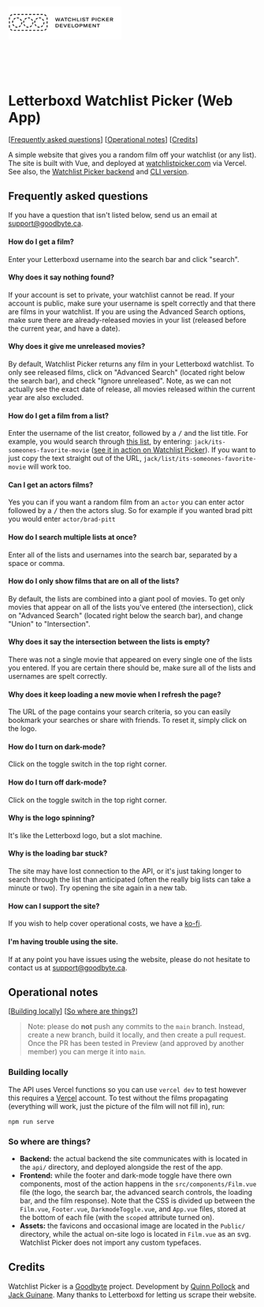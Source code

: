 <a href="https://github.com/GoodbyteCo/Letterboxd-Watchlist-Picker">
  <img width="230" alt="Watchlist Picker Development" src="public/dev-logo.png">
</a>

<br><br><br>

# Letterboxd Watchlist Picker (Web App)

[[Frequently asked questions](#frequently-asked-questions)] [[Operational notes](#operational-notes)] [[Credits](#credits)]

A simple website that gives you a random film off your watchlist (or any list). The site is built with Vue, and deployed at [watchlistpicker.com](https://watchlistpicer.com) via Vercel. See also, the [Watchlist Picker backend](https://github.com/GoodbyteCo/Watchlist-Picker-Backend) and [CLI version](https://github.com/HoloPollock/watchlist-picker).

## Frequently asked questions

If you have a question that isn't listed below, send us an email at [support@goodbyte.ca](mailto:support@goodbyte.ca).

#### How do I get a film?
Enter your Letterboxd username into the search bar and click "search".

#### Why does it say nothing found?
If your account is set to private, your watchlist cannot be read. If your account is public, make sure your username is spelt correctly and that there are films in your watchlist. If you are using the Advanced Search options, make sure there are already-released movies in your list (released before the current year, and have a date).

#### Why does it give me unreleased movies?
By default, Watchlist Picker returns any film in your Letterboxd watchlist. To only see released films, click on "Advanced Search" (located right below the search bar), and check "Ignore unreleased". Note, as we can not actually see the exact date of release, all movies released within the current year are also excluded.

#### How do I get a film from a list?
Enter the username of the list creator, followed by a <kbd>/</kbd> and the list title. For example, you would search through [this list](https://letterboxd.com/jack/list/its-someones-favorite-movie/), by entering: `jack/its-someones-favorite-movie` ([see it in action on Watchlist Picker](https://watchlistpicker.com/?u=jack/its-someones-favorite-movie)). If you want to just copy the text straight out of the URL, `jack/list/its-someones-favorite-movie` will work too.

#### Can I get an actors films?
Yes you can if you want a random film from an `actor` you can enter actor followed by a <kbd>/</kbd> then the actors slug. So for example if you wanted brad pitt you would enter `actor/brad-pitt`
	
#### How do I search multiple lists at once?
Enter all of the lists and usernames into the search bar, separated by a space or comma.

#### How do I only show films that are on all of the lists?
By default, the lists are combined into a giant pool of movies. To get only movies that appear on all of the lists you've entered (the intersection), click on "Advanced Search" (located right below the search bar), and change "Union" to "Intersection".

#### Why does it say the intersection between the lists is empty?
There was not a single movie that appeared on every single one of the lists you entered. If you are certain there should be, make sure all of the lists and usernames are spelt correctly.

#### Why does it keep loading a new movie when I refresh the page?
The URL of the page contains your search criteria, so you can easily bookmark your searches or share with friends. To reset it, simply click on the logo.

#### How do I turn on dark-mode?
Click on the toggle switch in the top right corner.

#### How do I turn off dark-mode?
Click on the toggle switch in the top right corner.

#### Why is the logo spinning?
It's like the Letterboxd logo, but a slot machine.

#### Why is the loading bar stuck?
The site may have lost connection to the API, or it's just taking longer to search through the list than anticipated (often the really big lists can take a minute or two). Try opening the site again in a new tab.

#### How can I support the site?
If you wish to help cover operational costs, we have a [ko-fi](https://ko-fi.com/goodbyte).

#### I'm having trouble using the site.
If at any point you have issues using the website, please do not hesitate to contact us at [support@goodbyte.ca](mailto:support@goodbyte.ca).


## Operational notes

[[Building locally](#building-locally)] [[So where are things?](#so-where-are-things)]

> Note: please do **not** push any commits to the `main` branch. Instead, create a new branch, build it locally, and then create a pull request. Once the PR has been tested in Preview (and approved by another member) you can merge it into `main`.

### Building locally

The API uses Vercel functions so you can use `vercel dev` to test however this requires a [Vercel](https://vercel.com) account. To test without the films propagating (everything will work, just the picture of the film will not fill in), run:

```
npm run serve
```

### So where are things?

- **Backend:** the actual backend the site communicates with is located in the `api/` directory, and deployed alongside the rest of the app.
- **Frontend:** while the footer and dark-mode toggle have there own components, most of the action happens in the `src/components/Film.vue` file (the logo, the search bar, the advanced search controls, the loading bar, and the film response). Note that the CSS is divided up between the `Film.vue`, `Footer.vue`, `DarkmodeToggle.vue`, and `App.vue` files, stored at the bottom of each file (with the `scoped` attribute turned on).
- **Assets:** the favicons and occasional image are located in the `Public/` directory, while the actual on-site logo is located in `Film.vue` as an svg. Watchlist Picker does not import any custom typefaces.

## Credits

Watchlist Picker is a [Goodbyte](https://github.com/GoodbyteCo) project. Development by [Quinn Pollock](https://github.com/HoloPollock) and [Jack Guinane](https://github.com/qjack001). Many thanks to Letterboxd for letting us scrape their website. 
